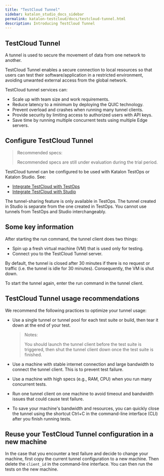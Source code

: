 ```yaml
---
title: "TestCloud Tunnel"
sidebar: katalon_studio_docs_sidebar
permalink: katalon-testcloud/docs/testcloud-tunnel.html
description: Introducing TestCloud Tunnel
---
```


## TestCloud Tunnel

A tunnel is used to secure the movement of data from one network to another.

TestCloud Tunnel enables a secure connection to local resources so that users can test their software/application in a restricted environment, avoiding unwanted external access from the global network.

TestCloud tunnel services can:

* Scale up with team size and work requirements.
* Reduce latency to a minimum by deploying the QUIC technology.
* Prevent overload and crashes when running many tunnel clients.
* Provide security by limiting access to authorized users with API keys.
* Save time by running multiple concurrent tests using multiple Edge servers.

## Configure TestCloud Tunnel

> Recommended specs:
>
> Recommended specs are still under evaluation during the trial period.

TestCloud tunnel can be configured to be used with Katalon TestOps or Katalon Studio. See: 
* [Integrate TestCloud with TestOps](https://docs.katalon.com/katalon-testcloud/docs/integrate-testcloud-with-testops.html#configure-the-testcloud-tunnel)
* [Integrate TestCloud with Studio](https://docs.katalon.com/katalon-studio/docs/testcloud-integration.html)

The tunnel-sharing feature is only available in TestOps. The tunnel created in Studio is separate from the one created in TestOps. You cannot use tunnels from TestOps and Studio interchangeably.

## Some key information

After starting the run command, the tunnel client does two things: 

- Spin up a fresh virtual machine (VM) that is used only for testing.
- Connect you to the TestCloud Tunnel server.

By default, the tunnel is closed after 30 minutes if there is no request or traffic (i.e. the tunnel is idle for 30 minutes). Consequently, the VM is shut down.

To start the tunnel again, enter the run command in the tunnel client.

## TestCloud Tunnel usage recommendations

We recommend the following practices to optimize your tunnel usage:

* Use a single tunnel or tunnel pool for each test suite or build, then tear it down at the end of your test.

    > Notes:
    >
    > You should launch the tunnel client before the test suite is triggered, then shut the tunnel client down once the test suite is finished.

* Use a machine with stable internet connection and large bandwidth to connect the tunnel client. This is to prevent test failure.

* Use a machine with high specs (e.g., RAM, CPU) when you run many concurrent tests.

* Run one tunnel client on one machine to avoid timeout and bandwidth issues that could cause test failure.

* To save your machine's bandwidth and resources, you can quickly close the tunnel using the shortcut Ctrl+C in the command-line interface (CLI) after you finish running tests.

## Reuse your TestCloud Tunnel configuration in a new machine

In the case that you encounter a test failure and decide to change your machine, first copy the current tunnel configuration to a new machine. Then delete the `client_id` in the command-line interface. You can then run the tests on the new machine.
